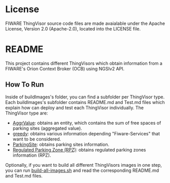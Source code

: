 # License

FIWARE ThingVisor source code files are made avaialable under the Apache License, Version 2.0 (Apache-2.0), located into the LICENSE file.

# README

This project contains different ThingVisors which obtain information from a FIWARE's Orion Context Broker (OCB) using NGSIv2 API.

## How To Run

Inside of buildImages's folder, you can find a subfolder per ThingVisor type. Each buildImages's subfolder contains README.md and Test.md files which explain how can deploy and test each ThingVisor individually. The ThingVisor type are:

- [AggrValue](./buildImages/AggrValue-TV): obtains an entity, which contains the sum of free spaces of parking sites (aggregated value).
- [greedy](./buildImages/greedy-TV): obtains various information depending "Fiware-Services" that want to be considered.
- [ParkingSite](./buildImages/ParkingSite-TV): obtains parking sites information.
- [Regulated Parking Zone (RPZ)](./buildImages/RPZ-TV): obtains regulated parking zones information (RPZ).

Optionally, if you want to build all different ThingVisors images in one step, you can run [build-all-images.sh](./build-all-images.sh) and read the corresponding README.md and Test.md files.
